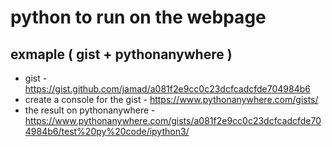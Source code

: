 <link rel="stylesheet" type="text/css" href="/assets/css/styles.css">

# python to run on the webpage

## exmaple ( gist + pythonanywhere )
* gist - https://gist.github.com/jamad/a081f2e9cc0c23dcfcadcfde704984b6
* create a console for the gist - https://www.pythonanywhere.com/gists/
* the result on pythonanywhere - https://www.pythonanywhere.com/gists/a081f2e9cc0c23dcfcadcfde704984b6/test%20py%20code/ipython3/
